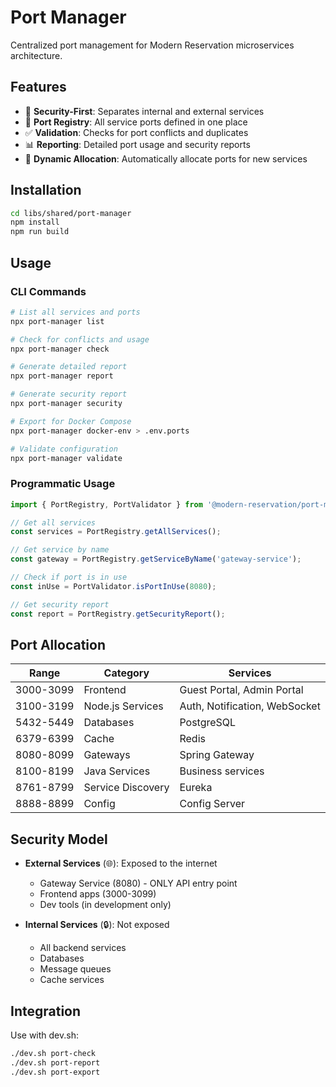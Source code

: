# Port Manager

Centralized port management for Modern Reservation microservices architecture.

## Features

- 🔐 **Security-First**: Separates internal and external services
- 🎯 **Port Registry**: All service ports defined in one place
- ✅ **Validation**: Checks for port conflicts and duplicates
- 📊 **Reporting**: Detailed port usage and security reports
- 🚀 **Dynamic Allocation**: Automatically allocate ports for new services

## Installation

```bash
cd libs/shared/port-manager
npm install
npm run build
```

## Usage

### CLI Commands

```bash
# List all services and ports
npx port-manager list

# Check for conflicts and usage
npx port-manager check

# Generate detailed report
npx port-manager report

# Generate security report
npx port-manager security

# Export for Docker Compose
npx port-manager docker-env > .env.ports

# Validate configuration
npx port-manager validate
```

### Programmatic Usage

```typescript
import { PortRegistry, PortValidator } from '@modern-reservation/port-manager';

// Get all services
const services = PortRegistry.getAllServices();

// Get service by name
const gateway = PortRegistry.getServiceByName('gateway-service');

// Check if port is in use
const inUse = PortValidator.isPortInUse(8080);

// Get security report
const report = PortRegistry.getSecurityReport();
```

## Port Allocation

| Range | Category | Services |
|-------|----------|----------|
| 3000-3099 | Frontend | Guest Portal, Admin Portal |
| 3100-3199 | Node.js Services | Auth, Notification, WebSocket |
| 5432-5449 | Databases | PostgreSQL |
| 6379-6399 | Cache | Redis |
| 8080-8099 | Gateways | Spring Gateway |
| 8100-8199 | Java Services | Business services |
| 8761-8799 | Service Discovery | Eureka |
| 8888-8899 | Config | Config Server |

## Security Model

- **External Services** (🌐): Exposed to the internet
  - Gateway Service (8080) - ONLY API entry point
  - Frontend apps (3000-3099)
  - Dev tools (in development only)

- **Internal Services** (🔒): Not exposed
  - All backend services
  - Databases
  - Message queues
  - Cache services

## Integration

Use with dev.sh:

```bash
./dev.sh port-check
./dev.sh port-report
./dev.sh port-export
```
